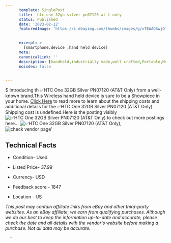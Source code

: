 ```yaml
---
      template: SinglePost
      title:  htc one 32gb silver pn07120 at t only 
      status: Published
      date: '2023-02-12'
      featuredImage: 'https://i.ebayimg.com/thumbs/images/g/xTEAAOSwjOljxuGb/s-l225.jpg'
       

      excerpt: >-
        [smartphone,device ,hand held device]
      meta:
      canonicalLink: ''
      description: [handheld,industrially made,well crafted,Portable,Mobile,Compact,Convenient,Lightweight,Maneuverable,Man-portable,Miniature,Carriable,Hand-held,Light,Holdable,Transportable,Mobile device,Pocket-sized,On-the-go,Wireless,Cordless,Compact size,Convenient size, smartphone,device ,hand held device]
      noindex: false
      

---
```

$
      Introducing th ✅HTC One 32GB Silver PN07120 (AT&T Only) from a well-known brand.This Wireless hand held device is sure to be a Showpiece in your home. [Click Here](https://www.ebay.com/itm/225359112459?hash=item347873290b%3Ag%3AxTEAAOSwjOljxuGb&mkevt=1&mkcid=1&mkrid=711-53200-19255-0&campid=%253CePNCampaignId%253E&customid=%253CreferenceId%253E&toolid=10049) to read more to learn about the shipping costs and additional details for the ✅HTC One 32GB Silver PN07120 (AT&T Only). Shipping cost is undefined.Here is the posting visibly ![✅HTC One 32GB Silver PN07120 (AT&T Only)](https://i.ebayimg.com/thumbs/images/g/xTEAAOSwjOljxuGb/s-l225.jpg) to check out more postings here... ![✅HTC One 32GB Silver PN07120 (AT&T Only)](https://i.ebayimg.com/images/g/xTEAAOSwjOljxuGb/s-l1200.jpg), ![check vendor page](https://origin-galleryplus.ebayimg.com/ws/web/225359112459_2_0_1/225x225.jpg,https://origin-galleryplus.ebayimg.com/ws/web/225359112459_3_0_1/225x225.jpg)'

      

 ## Technical Facts 



     
      

 - Condition- Used 


      

 - Listed Price- 37.99 


      

 - Currency- USD 


      

 - Feedback score - 1847 


      

 - Location - US 


      
      

 *_This post may contain affiliate links from eBay and other third-party websites. As an eBay affiliate, we earn from qualifying purchases. Although we do our best to keep the information up-to-date and accurate, please check the date and all details with the vendor's website before making a purchase. Not all data may be accurate._*




      -
